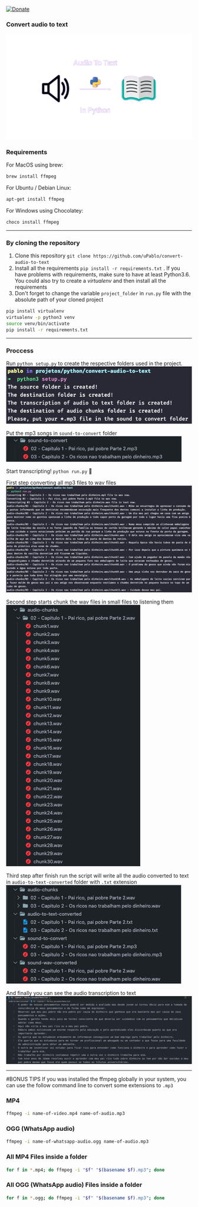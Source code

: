 [![Donate](https://img.shields.io/badge/Donate-PayPal-green.svg)](https://www.paypal.com/donate/?business=J2SPVFH7QXSRW&no_recurring=0&item_name=Help+me+keep+making+great+things+with+programmation%2C+thank+you%21&currency_code=USD)
### Convert audio to text
![convert-audio-to-text](https://raw.githubusercontent.com/uPablo/convert-audio-to-text/main/assets/convert-audio-to-text.png)

### Requirements
For MacOS using brew:
```bash
brew install ffmpeg
```

For Ubuntu / Debian Linux:
```bash
apt-get install ffmpeg
```

For Windows using Chocolatey:
```bash
choco install ffmpeg
```

---

### By cloning the repository
1. Clone this repository `git clone https://github.com/uPablo/convert-audio-to-text`
2. Install all the requirements `pip install -r requirements.txt` . If you have problems with requirements, make sure to have at least Python3.6. You could also try to create a _virtualenv_ and then install all the requirements
3. Don't forget to change the variable `project_folder` in `run.py` file with the absolute path of your cloned project

```sh
pip install virtualenv
virtualenv -p python3 venv
source venv/bin/activate
pip install -r requirements.txt
```

---

### Proccess
Run `python setup.py` to create the respective folders used in the project.<br/>
![console with instructions to put mp3 in the sound-to-convert folder](https://raw.githubusercontent.com/uPablo/convert-audio-to-text/main/assets/run-python-setup.png)

Put the mp3 songs in `sound-to-convert` folder<br/>
![mp3 songs in sound-to-convert folder](https://raw.githubusercontent.com/uPablo/convert-audio-to-text/main/assets/put-mp3-files-in-sound-to-convert-folder.png)


Start transcripting! `python run.py` 🥳

First step converting all mp3 files to wav files<br/>
![script starts convert to wav and transcript the audio](https://raw.githubusercontent.com/uPablo/convert-audio-to-text/main/assets/run-python-run.png)

Second step starts chunk the wav files in small files to listening them<br/>
![chucking the wav files in small files](https://raw.githubusercontent.com/uPablo/convert-audio-to-text/main/assets/chuncked-audios.png)

Third step after finish run the script will write all the audio converted to text in `audio-to-text-converted` folder with `.txt` extension<br/>
![file txt with audio converted in text](https://raw.githubusercontent.com/uPablo/convert-audio-to-text/main/assets/folders-workflow-transcription.png)

And finally you can see the audio transcription to text<br/>
![txt file with text write inside](https://raw.githubusercontent.com/uPablo/convert-audio-to-text/main/assets/transcription-in-txt-file-finished.png)

---
#BONUS TIPS
If you was installed the ffmpeg globally in your system, you can use the follow command line to convert some extensions to `.mp3`

### MP4
```bash
ffmpeg -i name-of-video.mp4 name-of-audio.mp3
```

### OGG (WhatsApp audio)
```bash
ffmpeg -i name-of-whatsapp-audio.ogg name-of-audio.mp3
```

### All MP4 Files inside a folder
```bash
for f in *.mp4; do ffmpeg -i "$f" "$(basename $f).mp3"; done
```

### All OGG (WhatsApp audio) Files inside a folder
```bash
for f in *.ogg; do ffmpeg -i "$f" "$(basename $f).mp3"; done
```